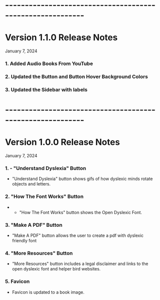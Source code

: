 # ----------------------------------------------------------

# Version 1.1.0 Release Notes

January 7, 2024

### 1. Added Audio Books From YouTube

### 2. Updated the Button and Button Hover Background Colors

### 3. Updated the Sidebar with labels

# ----------------------------------------------------------

# Version 1.0.0 Release Notes

January 7, 2024

### 1. - "Understand Dyslexia" Button

- "Understand Dyslexia" button shows gifs of how dyslexic minds rotate objects and letters.

### 2. "How The Font Works" Button

- - "How The Font Works" button shows the Open Dyslexic Font.

### 3. "Make A PDF" Button

- "Make A PDF" button allows the user to create a pdf with dyslexic friendly font

### 4. "More Resources" Button

- "More Resources" button includes a legal disclaimer and links to the open dyslexic font and helper bird websites.

### 5. Favicon

- Favicon is updated to a book image.
